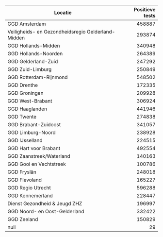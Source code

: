 | Locatie | Positieve tests |
|---------|----------------:|
| GGD Amsterdam                            | 458887 |
| Veiligheids- en Gezondheidsregio Gelderland-Midden | 293874 |
| GGD Hollands-Midden                      | 340948 |
| GGD Hollands-Noorden                     | 264389 |
| GGD Gelderland-Zuid                      | 247292 |
| GGD Zuid-Limburg                         | 250849 |
| GGD Rotterdam-Rijnmond                   | 548502 |
| GGD Drenthe                              | 172335 |
| GGD Groningen                            | 209928 |
| GGD West-Brabant                         | 306924 |
| GGD Haaglanden                           | 441946 |
| GGD Twente                               | 274838 |
| GGD Brabant-Zuidoost                     | 341057 |
| GGD Limburg-Noord                        | 238928 |
| GGD IJsselland                           | 224515 |
| GGD Hart voor Brabant                    | 492554 |
| GGD Zaanstreek/Waterland                 | 140163 |
| GGD Gooi en Vechtstreek                  | 100786 |
| GGD Fryslân                              | 248018 |
| GGD Flevoland                            | 165227 |
| GGD Regio Utrecht                        | 596288 |
| GGD Kennemerland                         | 228447 |
| Dienst Gezondheid & Jeugd ZHZ            | 196997 |
| GGD Noord- en Oost-Gelderland            | 332422 |
| GGD Zeeland                              | 150829 |
| null                                     |    29 |
